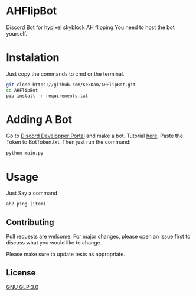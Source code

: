 # AHFlipBot
Discord Bot for hypixel skyblock AH flipping
You need to host the bot yourself.


# Instalation
Just copy the commands to cmd or the terminal.

```bash
git clone https://github.com/KekKom/AHFlipBot.git
cd AHFlipBot
pip install -r requirements.txt 
```

# Adding A Bot
Go to [Discord Developper Portal](https://discord.com/developers/applications) and make a bot.
Tutorial [here](https://discordpy.readthedocs.io/en/latest/discord.html).
Paste the Token to BotToken.txt.
Then just run the command:
```bash
python main.py
```

# Usage
Just Say a command 
```
ah? ping (item)
```

## Contributing
Pull requests are welcome. For major changes, please open an issue first to discuss what you would like to change.

Please make sure to update tests as appropriate.

## License
[GNU GLP 3.0](https://choosealicense.com/licenses/gpl-3.0/)
